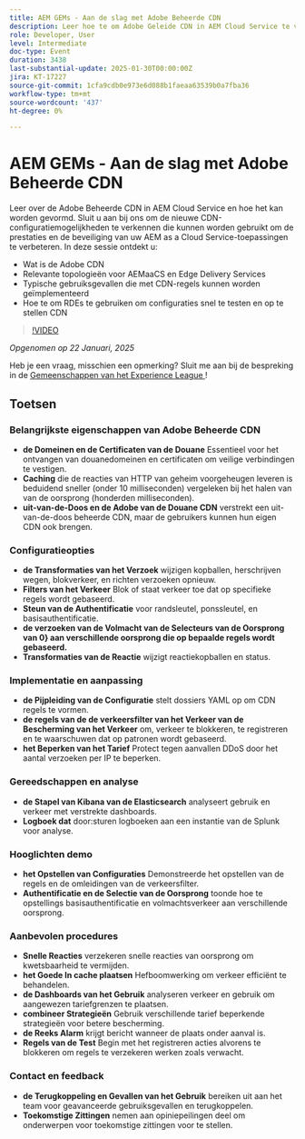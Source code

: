 ```yaml
---
title: AEM GEMs - Aan de slag met Adobe Beheerde CDN
description: Leer hoe te om Adobe Geleide CDN in AEM Cloud Service te vormen om prestaties en veiligheid met nieuwe CDN configuratiemogelijkheden te verbeteren.
role: Developer, User
level: Intermediate
doc-type: Event
duration: 3438
last-substantial-update: 2025-01-30T00:00:00Z
jira: KT-17227
source-git-commit: 1cfa9cdb0e973e6d088b1faeaa63539b0a7fba36
workflow-type: tm+mt
source-wordcount: '437'
ht-degree: 0%

---
```



# AEM GEMs - Aan de slag met Adobe Beheerde CDN

Leer over de Adobe Beheerde CDN in AEM Cloud Service en hoe het kan worden gevormd. Sluit u aan bij ons om de nieuwe CDN-configuratiemogelijkheden te verkennen die kunnen worden gebruikt om de prestaties en de beveiliging van uw AEM as a Cloud Service-toepassingen te verbeteren. In deze sessie ontdekt u:

* Wat is de Adobe CDN
* Relevante topologieën voor AEMaaCS en Edge Delivery Services
* Typische gebruiksgevallen die met CDN-regels kunnen worden geïmplementeerd
* Hoe te om RDEs te gebruiken om configuraties snel te testen en op te stellen CDN

>[!VIDEO](https://video.tv.adobe.com/v/3443168/?learn=on&enablevpops)

*Opgenomen op 22 Januari, 2025*

Heb je een vraag, misschien een opmerking?  Sluit me aan bij de bespreking in de [ Gemeenschappen van het Experience League ](https://adobe.ly/4haufPK)!

## Toetsen

### Belangrijkste eigenschappen van Adobe Beheerde CDN

* **de Domeinen en de Certificaten van de Douane** Essentieel voor het ontvangen van douanedomeinen en certificaten om veilige verbindingen te vestigen.
* **Caching** die de reacties van HTTP van geheim voorgeheugen leveren is beduidend sneller (onder 10 milliseconden) vergeleken bij het halen van van de oorsprong (honderden milliseconden).
* **uit-van-de-Doos en de Adobe van de Douane CDN** verstrekt een uit-van-de-doos beheerde CDN, maar de gebruikers kunnen hun eigen CDN ook brengen.

### Configuratieopties

* **de Transformaties van het Verzoek** wijzigen kopballen, herschrijven wegen, blokverkeer, en richten verzoeken opnieuw.
* **Filters van het Verkeer** Blok of staat verkeer toe dat op specifieke regels wordt gebaseerd.
* **Steun van de Authentificatie** voor randsleutel, ponssleutel, en basisauthentificatie.
* **de verzoeken van de Volmacht van de Selecteurs van de Oorsprong van 0&rbrace; aan verschillende oorsprong die op bepaalde regels wordt gebaseerd.**
* **Transformaties van de Reactie** wijzigt reactiekopballen en status.

### Implementatie en aanpassing

* **de Pijpleiding van de Configuratie** stelt dossiers YAML op om CDN regels te vormen.
* **de regels van de de verkeersfilter van het Verkeer van de Bescherming van het Verkeer** om, verkeer te blokkeren, te registreren en te waarschuwen dat op patronen wordt gebaseerd.
* **het Beperken van het Tarief** Protect tegen aanvallen DDoS door het aantal verzoeken per IP te beperken.

### Gereedschappen en analyse

* **de Stapel van Kibana van de Elasticsearch** analyseert gebruik en verkeer met verstrekte dashboards.
* **Logboek dat** door:sturen logboeken aan een instantie van de Splunk voor analyse.

### Hooglichten demo

* **het Opstellen van Configuraties** Demonstreerde het opstellen van de regels en de omleidingen van de verkeersfilter.
* **Authentificatie en de Selectie van de Oorsprong** toonde hoe te opstellings basisauthentificatie en volmachtsverkeer aan verschillende oorsprong.

### Aanbevolen procedures

* **Snelle Reacties** verzekeren snelle reacties van oorsprong om kwetsbaarheid te vermijden.
* **het Goede In cache plaatsen** Hefboomwerking om verkeer efficiënt te behandelen.
* **de Dashboards van het Gebruik** analyseren verkeer en gebruik om aangewezen tariefgrenzen te plaatsen.
* **combineer Strategieën** Gebruik verschillende tarief beperkende strategieën voor betere bescherming.
* **de Reeks Alarm** krijgt bericht wanneer de plaats onder aanval is.
* **Regels van de Test** Begin met het registreren acties alvorens te blokkeren om regels te verzekeren werken zoals verwacht.

### Contact en feedback

* **de Terugkoppeling en Gevallen van het Gebruik** bereiken uit aan het team voor geavanceerde gebruiksgevallen en terugkoppelen.
* **Toekomstige Zittingen** nemen aan opiniepeilingen deel om onderwerpen voor toekomstige zittingen voor te stellen.
